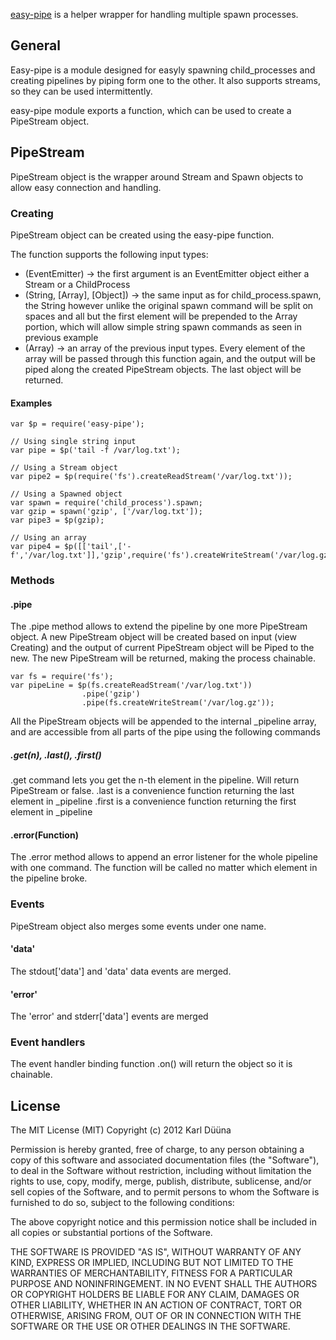 [easy-pipe](https://github.com/DeadAlready/node-easy-pipe) is a helper wrapper for handling multiple spawn processes.

## General

Easy-pipe is a module designed for easyly spawning child_processes and creating pipelines
by piping form one to the other. It also supports streams, so they can be used intermittently.

easy-pipe module exports a function, which can be used to create a PipeStream object.

## PipeStream

PipeStream object is the wrapper around Stream and Spawn objects to allow easy connection and handling.

### Creating

PipeStream object can be created using the easy-pipe function.

The function supports the following input types:
+ (EventEmitter) -> the first argument is an EventEmitter object either a Stream or a ChildProcess
+ (String, [Array], [Object]) -> the same input as for child_process.spawn, 
the String however unlike the original spawn command will be split on spaces and 
all but the first element will be prepended to the Array portion, 
which will allow simple string spawn commands as seen in previous example
+ (Array) -> an array of the previous input types. Every element of the array will be passed through
this function again, and the output will be piped along the created PipeStream objects. 
The last object will be returned.

#### Examples

    var $p = require('easy-pipe');
    
    // Using single string input
    var pipe = $p('tail -f /var/log.txt');
    
    // Using a Stream object
    var pipe2 = $p(require('fs').createReadStream('/var/log.txt'));
    
    // Using a Spawned object
    var spawn = require('child_process').spawn;
    var gzip = spawn('gzip', ['/var/log.txt']);
    var pipe3 = $p(gzip);

    // Using an array
    var pipe4 = $p([['tail',['-f','/var/log.txt']],'gzip',require('fs').createWriteStream('/var/log.gz'));

### Methods

#### .pipe

The .pipe method allows to extend the pipeline by one more PipeStream object.
A new PipeStream object will be created based on input (view Creating) and the output
of current PipeStream object will be Piped to the new. The new PipeStream will be returned,
making the process chainable.

    var fs = require('fs');
    var pipeLine = $p(fs.createReadStream('/var/log.txt'))
                    .pipe('gzip')
                    .pipe(fs.createWriteStream('/var/log.gz'));

All the PipeStream objects will be appended to the internal _pipeline array, 
and are accessible from all parts of the pipe using the following commands

##### .get(n), .last(), .first()

.get command lets you get the n-th element in the pipeline. Will return PipeStream or false.
.last is a convenience function returning the last element in _pipeline
.first is a convenience function returning the first element in _pipeline

#### .error(Function)

The .error method allows to append an error listener for the whole pipeline with one command.
The function will be called no matter which element in the pipeline broke.

### Events

PipeStream object also merges some events under one name.

#### 'data'

The stdout['data'] and 'data' data events are merged.

#### 'error'

The 'error' and stderr['data'] events are merged

### Event handlers

The event handler binding function .on() will return the object so it is chainable.

## License

The MIT License (MIT)
Copyright (c) 2012 Karl Düüna

Permission is hereby granted, free of charge, to any person obtaining a copy of
this software and associated documentation files (the "Software"), to deal in
the Software without restriction, including without limitation the rights to
use, copy, modify, merge, publish, distribute, sublicense, and/or sell copies of
the Software, and to permit persons to whom the Software is furnished to do so,
subject to the following conditions:

The above copyright notice and this permission notice shall be included in all
copies or substantial portions of the Software.

THE SOFTWARE IS PROVIDED "AS IS", WITHOUT WARRANTY OF ANY KIND, EXPRESS OR
IMPLIED, INCLUDING BUT NOT LIMITED TO THE WARRANTIES OF MERCHANTABILITY,
FITNESS FOR A PARTICULAR PURPOSE AND NONINFRINGEMENT. IN NO EVENT SHALL THE
AUTHORS OR COPYRIGHT HOLDERS BE LIABLE FOR ANY CLAIM, DAMAGES OR OTHER
LIABILITY, WHETHER IN AN ACTION OF CONTRACT, TORT OR OTHERWISE, ARISING FROM,
OUT OF OR IN CONNECTION WITH THE SOFTWARE OR THE USE OR OTHER DEALINGS IN THE
SOFTWARE.